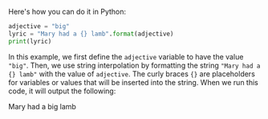 Here's how you can do it in Python:
```python
adjective = "big"
lyric = "Mary had a {} lamb".format(adjective)
print(lyric)
```
In this example, we first define the `adjective` variable to have the value `"big"`. Then, we use string interpolation by formatting the string `"Mary had a {} lamb"` with the value of `adjective`. The curly braces `{}` are placeholders for variables or values that will be inserted into the string. When we run this code, it will output the following:

Mary had a big lamb

